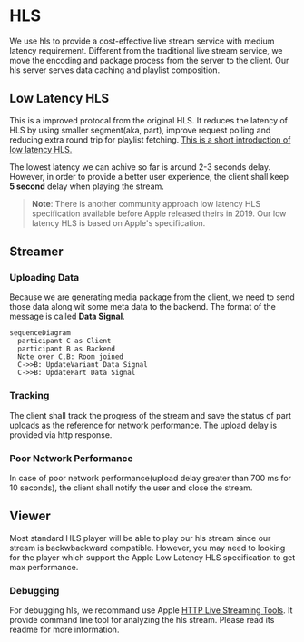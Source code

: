 # HLS

We use hls to provide a cost-effective live stream service with medium latency requirement. Different from the traditional live stream service, we move the encoding and package process from the server to the client. Our hls server serves data caching and playlist composition.

## Low Latency HLS

This is a improved protocal from the original HLS. It reduces the latency of HLS by using smaller segment(aka, part), improve request polling and reducing extra round trip for playlist fetching. [This is a short introduction of low latency HLS.](https://developer.apple.com/documentation/http_live_streaming/enabling_low-latency_hls)

The lowest latency we can achive so far is around 2-3 seconds delay. However, in order to provide a better user experience, the client shall keep **5 second** delay when playing the stream.

> **Note**: There is another community approach low latency HLS specification available before Apple released theirs in 2019. Our low latency HLS is based on Apple's specification.

## Streamer

### Uploading Data

Because we are generating media package from the client, we need to send those data along wit some meta data to the backend. The format of the message is called **Data Signal**.

```mermaid
sequenceDiagram
  participant C as Client
  participant B as Backend
  Note over C,B: Room joined
  C->>B: UpdateVariant Data Signal
  C->>B: UpdatePart Data Signal
```

### Tracking

The client shall track the progress of the stream and save the status of part uploads as the reference for network performance. The upload delay is provided via http response.

### Poor Network Performance

In case of poor network performance(upload delay greater than 700 ms for 10 seconds), the client shall notify the user and close the stream.

## Viewer

Most standard HLS player will be able to play our hls stream since our stream is backwbackward compatible. However, you may need to looking for the player which support the Apple Low Latency HLS specification to get max performance.

### Debugging

For debugging hls, we recommand use Apple [HTTP Live Streaming Tools](https://developer.apple.com/download/all/?q=live). It provide command line tool for analyzing the hls stream. Please read its readme for more information.